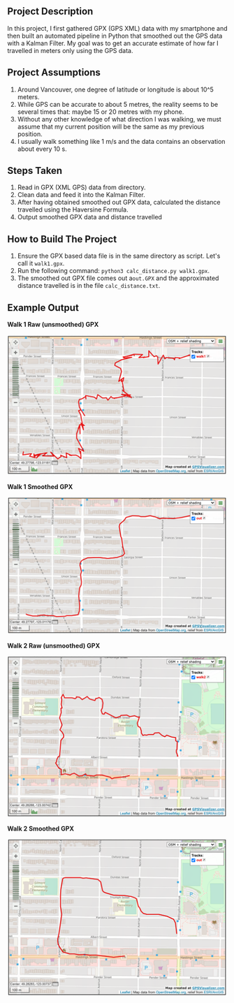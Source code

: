 ## Project Description

In this project, I first gathered GPX (GPS XML) data with my smartphone and then built an automated pipeline in Python that smoothed out the GPS data with a Kalman Filter. My goal was to get an accurate estimate of how far I travelled in meters only using the GPS data.

## Project Assumptions

1) Around Vancouver, one degree of latitude or longitude is about 10^5 meters. 
2) While GPS can be accurate to about 5 metres, the reality seems to be several times that: maybe 15 or 20 metres with my phone.
3) Without any other knowledge of what direction I was walking, we must assume that my current position will be the same as my previous position.
4) I usually walk something like 1 m/s and the data contains an observation about every 10 s.

## Steps Taken

1) Read in GPX (XML GPS) data from directory.
2) Clean data and feed it into the Kalman Filter.
3) After having obtained smoothed out GPX data, calculated the distance travelled using the Haversine Formula.
4) Output smoothed GPX data and distance travelled

## How to Build The Project

1) Ensure the GPX based data file is in the same directory as script. Let's call it `walk1.gpx`.
2) Run the following command: `python3 calc_distance.py walk1.gpx`.
3) The smoothed out GPX file comes out a`out.GPX` and the approximated distance travelled is in the file `calc_distance.txt`.

## Example Output

**Walk 1 Raw (unsmoothed) GPX**

![](/Plots/Walk%201%20Unsmoothed.png)


**Walk 1 Smoothed GPX**

![](/Plots/Walk%201%20Smoothed.png)



**Walk 2 Raw (unsmoothed) GPX**

![](/Plots/Walk%202%20Unsmoothed.png)


**Walk 2 Smoothed GPX**

![](/Plots/Walk%202%20Smoothed.png)



